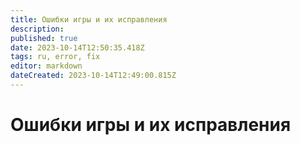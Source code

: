 ```yaml
---
title: Ошибки игры и их исправления
description: 
published: true
date: 2023-10-14T12:50:35.418Z
tags: ru, error, fix
editor: markdown
dateCreated: 2023-10-14T12:49:00.815Z
---
```


# Ошибки игры и их исправления
